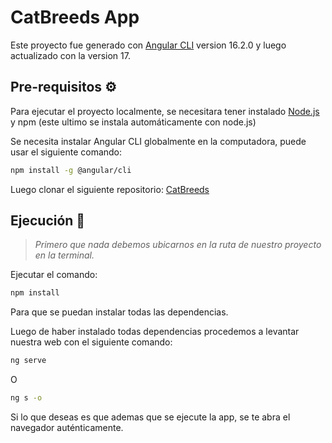 # CatBreeds App

Este proyecto fue generado con [Angular CLI](https://angular.io/cli) version 16.2.0 y luego actualizado con la version 17.

## Pre-requisitos ⚙️

Para ejecutar el proyecto localmente, se necesitara tener instalado [Node.js](https://nodejs.org/en) y npm (este ultimo se instala automáticamente con node.js)

Se necesita instalar Angular CLI globalmente en la computadora, puede usar el siguiente comando:

```bash
npm install -g @angular/cli
```

Luego clonar el siguiente repositorio: [CatBreeds](https://github.com/notami18/cat-breeds.git)

## Ejecución 🚀

> _Primero que nada debemos ubicarnos en la ruta de nuestro proyecto en la terminal._

Ejecutar el comando:

```bash
npm install
```

Para que se puedan instalar todas las dependencias.

Luego de haber instalado todas dependencias procedemos a levantar nuestra web con el siguiente comando:

```bash
ng serve
```

O

```bash
ng s -o
```

Si lo que deseas es que ademas que se ejecute la app, se te abra el navegador auténticamente.
